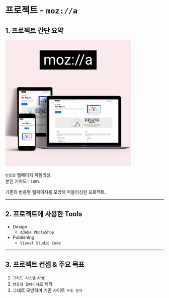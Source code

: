 <!-- >#### 프로젝트에 사용한 모든 `호텔 관련 이미지의 저작권은 길조 호텔에 있음`을 알립니다. -->

# 프로젝트 - `moz://a` 

## 1. 프로젝트 간단 요약

![반응형 미리보기](./img/port_mozilla.png)


`반응형` 웹페이지 퍼블리싱.  
본인 기여도 : `100%`

기존의 반응형 웹페이지를 모방해 퍼블리싱한 프로젝트. 

---

## 2. 프로젝트에 사용한 Tools

- Design
  - `Adobe PhotoShop`
- Publishing
  - `Visual Studio Code `  

---

## 3. 프로젝트 컨셉 & 주요 목표

1. `그리드 시스템` 사용
2. `반응형 웹페이지`로 제작
3. 그대로 모방하며 기존 사이트 `구조 분석`
